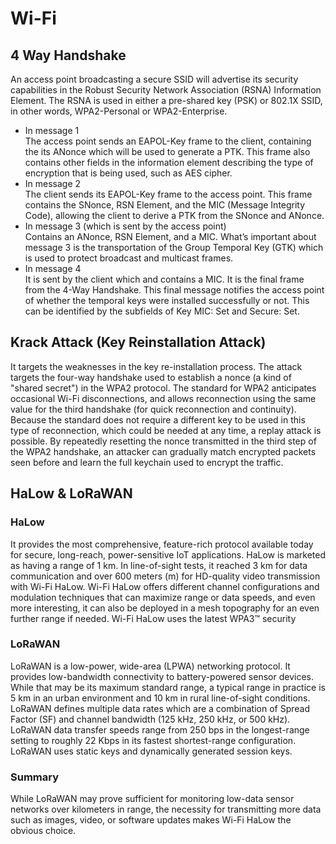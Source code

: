 <link rel="stylesheet" type="text/css" href="styles.css">

# Wi-Fi

## 4 Way Handshake
An access point broadcasting a secure SSID will advertise its security capabilities in the Robust Security Network Association (RSNA) Information Element.
The RSNA is used in either a pre-shared key (PSK) or 802.1X SSID, in other words,  WPA2-Personal or WPA2-Enterprise.
- In message 1  
The access point sends an EAPOL-Key frame to the client, containing the its ANonce which will be used to generate a PTK. This frame also contains other fields in the information element describing the type of encryption that is being used, such as AES cipher.
- In message 2  
The client sends its EAPOL-Key frame to the access point. This frame contains the SNonce, RSN Element, and the MIC (Message Integrity Code), allowing the client to derive a PTK from the SNonce and ANonce.
- In message 3 (which is sent by the access point)  
Contains an ANonce, RSN Element, and a MIC. What’s important about message 3 is the transportation of the Group Temporal Key (GTK) which is used to protect broadcast and multicast frames.
- In message 4  
It is sent by the client which and contains a MIC. It is the final frame from the 4-Way Handshake. This final message notifies the access point of whether the temporal keys were installed successfully or not. This can be identified by the subfields of Key MIC: Set and Secure: Set.

## Krack Attack (Key Reinstallation Attack)
It targets the weaknesses in the key re-installation process.
The attack targets the four-way handshake used to establish a nonce (a kind of "shared secret") in the WPA2 protocol. The standard for WPA2 anticipates occasional Wi-Fi disconnections, and allows reconnection using the same value for the third handshake (for quick reconnection and continuity). Because the standard does not require a different key to be used in this type of reconnection, which could be needed at any time, a replay attack is possible. 
By repeatedly resetting the nonce transmitted in the third step of the WPA2 handshake, an attacker can gradually match encrypted packets seen before and learn the full keychain used to encrypt the traffic.

## HaLow & LoRaWAN
### HaLow
It provides the most comprehensive, feature-rich protocol available today for secure, long-reach, power-sensitive IoT applications. 
HaLow is marketed as having a range of 1 km.
In line-of-sight tests, it reached 3 km for data communication and over 600 meters (m) for HD-quality video transmission with Wi-Fi HaLow. Wi-Fi HaLow offers different channel configurations and modulation techniques that can maximize range or data speeds, and even more interesting, it can also be deployed in a mesh topography for an even further range if needed.
Wi-Fi HaLow uses the latest WPA3™ security

### LoRaWAN
LoRaWAN is a low-power, wide-area (LPWA) networking protocol.
It provides low-bandwidth connectivity to battery-powered sensor devices.
While that may be its maximum standard range, a typical range in practice is 5 km in an urban environment and 10 km in rural line-of-sight conditions.
LoRaWAN defines multiple data rates which are a combination of Spread Factor (SF) and channel bandwidth (125 kHz, 250 kHz, or 500 kHz). LoRaWAN data transfer speeds range from 250 bps in the longest-range setting to roughly 22 Kbps in its fastest shortest-range configuration.
LoRaWAN uses static keys and dynamically generated session keys.

### Summary
While LoRaWAN may prove sufficient for monitoring low-data sensor networks over kilometers in range, the necessity for transmitting more data such as images, video, or software updates makes Wi-Fi HaLow the obvious choice.